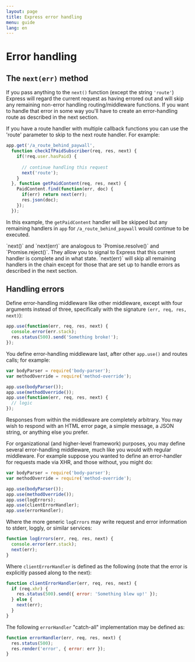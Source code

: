 ```yaml
---
layout: page
title: Express error handling
menu: guide
lang: en
---
```


# Error handling

## The `next(err)` method

If you pass anything to the `next()` function (except the string `'route'`) Express will regard the current request as having errored out and will skip any remaining non-error handling routing/middleware functions.  If you want to handle that error in some way you'll have to create an error-handling route as described in the next section.

If you have a route handler with multiple callback functions you can use the 'route' parameter to skip to the next route handler.  For example:

~~~js
app.get('/a_route_behind_paywall', 
  function checkIfPaidSubscriber(req, res, next) {
    if(!req.user.hasPaid) { 
    
      // continue handling this request 
      next('route');
    }
  }, function getPaidContent(req, res, next) {
    PaidContent.find(function(err, doc) {
      if(err) return next(err);
      res.json(doc);
    });
  });
~~~ 

In this example, the `getPaidContent` handler will be skipped but any remaining handlers in `app` for `/a_route_behind_paywall` would continue to be executed.

<div class="doc-box doc-info" markdown="1">
`next()` and `next(err)` are analogous to `Promise.resolve()` and `Promise.reject()`.  They allow you to signal to Express that this current handler is complete and in what state.  `next(err)` will skip all remaining handlers in the chain except for those that are set up to handle errors as described in the next section.
</div>

## Handling errors

Define error-handling middleware like other middleware,
except with four arguments instead of three, specifically with the signature
`(err, req, res, next)`):

~~~js
app.use(function(err, req, res, next) {
  console.error(err.stack);
  res.status(500).send('Something broke!');
});
~~~

You define error-handling middleware last, after other `app.use()` and routes calls; for example:

~~~js
var bodyParser = require('body-parser');
var methodOverride = require('method-override');

app.use(bodyParser());
app.use(methodOverride());
app.use(function(err, req, res, next) {
  // logic
});
~~~

Responses from within the middleware are completely arbitrary. You may
wish to respond with an HTML error page, a simple message, a JSON string,
or anything else you prefer.

For organizational (and higher-level framework) purposes, you may define
several error-handling middleware, much like you would with
regular middleware. For example suppose you wanted to define an error-handler
for requests made via XHR, and those without, you might do:

~~~js
var bodyParser = require('body-parser');
var methodOverride = require('method-override');

app.use(bodyParser());
app.use(methodOverride());
app.use(logErrors);
app.use(clientErrorHandler);
app.use(errorHandler);
~~~

Where the more generic `logErrors` may write request and
error information to stderr, loggly, or similar services:

~~~js
function logErrors(err, req, res, next) {
  console.error(err.stack);
  next(err);
}
~~~

Where `clientErrorHandler` is defined as the following (note
that the error is explicitly passed along to the next):

~~~js
function clientErrorHandler(err, req, res, next) {
  if (req.xhr) {
    res.status(500).send({ error: 'Something blew up!' });
  } else {
    next(err);
  }
}
~~~

The following `errorHandler` "catch-all" implementation may be defined as:

~~~js
function errorHandler(err, req, res, next) {
  res.status(500);
  res.render('error', { error: err });
}
~~~
